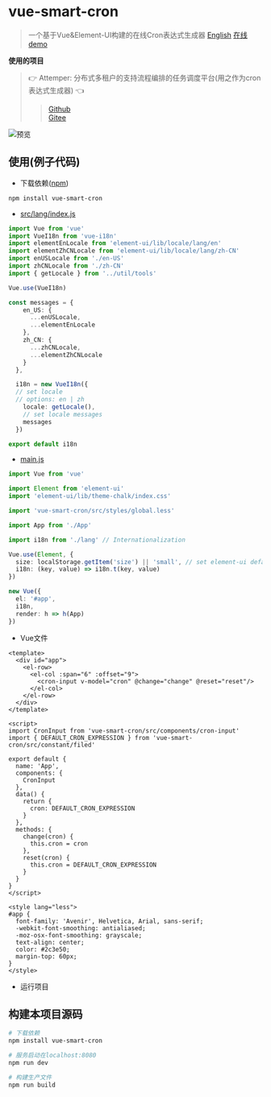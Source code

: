 # vue-smart-cron

> 一个基于Vue&Element-UI构建的在线Cron表达式生成器 [English](./README.md) [在线demo](https://ldang264.github.io/vue-smart-cron/dist/index.html)  

**使用的项目**
>👉 Attemper: 分布式多租户的支持流程编排的任务调度平台(用之作为cron表达式生成器) 👈
>>[Github](https://github.com/attemper/attemper)  
>>[Gitee](https://gitee.com/attemper/attemper)

![预览](https://gitee.com/ldang264/vue-smart-cron/raw/master/resources/snapshot_zh_CN.png)

## 使用(例子代码)
- 下载依赖([npm](https://www.npmjs.com/package/vue-smart-cron))
``` bash
npm install vue-smart-cron
```

- [src/lang/index.js](https://github.com/attemper/attemper/blob/master/attemper-admin/src/lang/index.js)  
``` typescript
import Vue from 'vue'
import VueI18n from 'vue-i18n'
import elementEnLocale from 'element-ui/lib/locale/lang/en'
import elementZhCNLocale from 'element-ui/lib/locale/lang/zh-CN'
import enUSLocale from './en-US'
import zhCNLocale from './zh-CN'
import { getLocale } from '../util/tools'

Vue.use(VueI18n)

const messages = {
    en_US: {
      ...enUSLocale,
      ...elementEnLocale
    },
    zh_CN: {
      ...zhCNLocale,
      ...elementZhCNLocale
    }
  },

  i18n = new VueI18n({
  // set locale
  // options: en | zh
    locale: getLocale(),
    // set locale messages
    messages
  })

export default i18n


```

- [main.js](https://github.com/attemper/attemper/blob/master/attemper-admin/src/lang/index.js)  
``` typescript
import Vue from 'vue'

import Element from 'element-ui'
import 'element-ui/lib/theme-chalk/index.css'

import 'vue-smart-cron/src/styles/global.less'

import App from './App'

import i18n from './lang' // Internationalization

Vue.use(Element, {
  size: localStorage.getItem('size') || 'small', // set element-ui default size
  i18n: (key, value) => i18n.t(key, value)
})

new Vue({
  el: '#app',
  i18n,
  render: h => h(App)
})

```

- Vue文件

``` vue
<template>
  <div id="app">
    <el-row>
      <el-col :span="6" :offset="9">
        <cron-input v-model="cron" @change="change" @reset="reset"/>
      </el-col>
    </el-row>
  </div>
</template>

<script>
import CronInput from 'vue-smart-cron/src/components/cron-input'
import { DEFAULT_CRON_EXPRESSION } from 'vue-smart-cron/src/constant/filed'

export default {
  name: 'App',
  components: {
    CronInput
  },
  data() {
    return {
      cron: DEFAULT_CRON_EXPRESSION
    }
  },
  methods: {
    change(cron) {
      this.cron = cron
    },
    reset(cron) {
      this.cron = DEFAULT_CRON_EXPRESSION
    }
  }
}
</script>

<style lang="less">
#app {
  font-family: 'Avenir', Helvetica, Arial, sans-serif;
  -webkit-font-smoothing: antialiased;
  -moz-osx-font-smoothing: grayscale;
  text-align: center;
  color: #2c3e50;
  margin-top: 60px;
}
</style>

```

- 运行项目

## 构建本项目源码

``` bash
# 下载依赖
npm install vue-smart-cron

# 服务启动在localhost:8080
npm run dev

# 构建生产文件
npm run build
```
